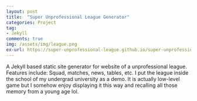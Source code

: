 ```yaml
---
layout: post
title:  "Super Unprofessional League Generator"
categories: Project
tag: 
- Jekyll
comments: true
img: /assets/img/league.png
ex-url: https://super-unprofessional-league.github.io/super-unprofessional-league-website/
---
```

A Jekyll based static site generator for website of a unprofessional league. Features include: Squad, matches, news, tables, etc. I put the league inside the school of my undergrad university as a demo. It is actually low-level game but I somehow enjoy displaying it this way and recalling all those memory from a young age lol.

<!--more-->